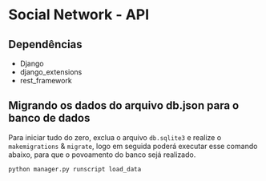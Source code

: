 # Social Network - API

## Dependências
* Django
* django_extensions
* rest_framework
  
## Migrando os dados do arquivo db.json para o banco de dados
Para iniciar tudo do zero, exclua o arquivo ``db.sqlite3`` e realize o ``makemigrations`` & ``migrate``, logo em seguida poderá executar esse comando abaixo, para que o povoamento do banco sejá realizado. 
```
python manager.py runscript load_data
```